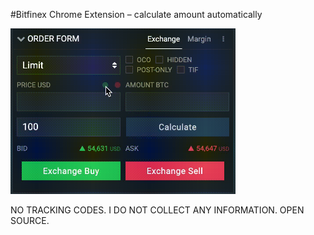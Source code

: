 #Bitfinex Chrome Extension – calculate amount automatically

<img alt="Calculate amount example" src="./example.gif" width="360">

NO TRACKING CODES. I DO NOT COLLECT ANY INFORMATION. OPEN SOURCE.
